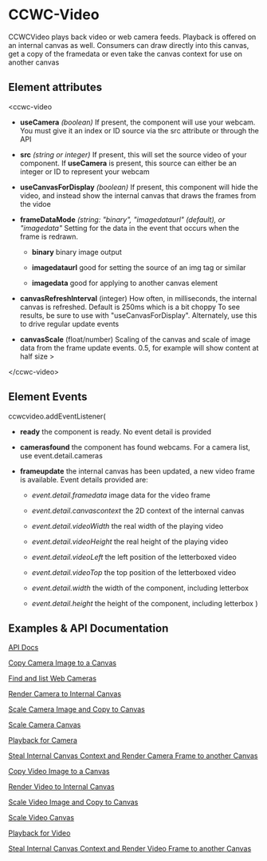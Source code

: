 CCWC-Video
==========

CCWCVideo plays back video or web camera feeds. Playback is offered on an internal canvas as well. Consumers can draw directly into this canvas, get a copy
of the framedata or even take the canvas context for use on another canvas


Element attributes
------------------

&lt;ccwc-video

- **useCamera** *(boolean)* If present, the component will use your webcam. You must give it an index or ID source via the src attribute or through the API

- **src** *(string or integer)* If present, this will set the source video of your component. If **useCamera** is present, this source can either be an integer or ID to represent your webcam

- **useCanvasForDisplay** *(boolean)* If present, this component will hide the video, and instead show the internal canvas that draws the frames from the vidoe

- **frameDataMode** *(string: "binary", "imagedataurl" (default), or "imagedata"* Setting for the data in the event that occurs when the frame is redrawn.

  - **binary** binary image output

  - **imagedataurl** good for setting the source of an img tag or similar

  - **imagedata** good for applying to another canvas element

- **canvasRefreshInterval** (integer) How often, in milliseconds, the internal canvas is refreshed. Default is 250ms which is a bit choppy To see results, be sure to use with "useCanvasForDisplay". Alternately, use this to drive regular update events

- **canvasScale** (float/number) Scaling of the canvas and scale of image data from the frame update events. 0.5, for example will show content at half size
&gt;

&lt;/ccwc-video&gt;

Element Events
--------------

ccwcvideo.addEventListener(
- **ready** the component is ready. No event detail is provided

- **camerasfound** the component has found webcams. For a camera list, use event.detail.cameras

- **frameupdate** the internal canvas has been updated, a new video frame is available. Event details provided are:

    - *event.detail.framedata* image data for the video frame

    - *event.detail.canvascontext* the 2D context of the internal canvas

    - *event.detail.videoWidth* the real width of the playing video

    - *event.detail.videoHeight* the real height of the playing video

    - *event.detail.videoLeft* the left position of the letterboxed video

    - *event.detail.videoTop* the top position of the letterboxed video

    - *event.detail.width* the width of the component, including letterbox

    - *event.detail.height* the height of the component, including letterbox
 )

Examples & API Documentation
----------------------------

[API Docs](docs)


[Copy Camera Image to a Canvas](/examples/camera-copy-to-canvas.html)

[Find and list Web Cameras](/examples/camera-find-cameras.html)

[Render Camera to Internal Canvas](/examples/camera-render-to-internal-canvas.html)

[Scale Camera Image and Copy to Canvas](/examples/camera-scale-and-copy-to-canvas.html)

[Scale Camera Canvas](/examples/camera-scale-canvas.html)

[Playback for Camera](/examples/camera-simple-playback.html)

[Steal Internal Canvas Context and Render Camera Frame to another Canvas](/examples/camera-steal-internal-canvas.html)


[Copy Video Image to a Canvas](/examples/video-copy-to-canvas.html)

[Render Video to Internal Canvas](/examples/video-render-to-internal-canvas.html)

[Scale Video Image and Copy to Canvas](/examples/video-scale-and-copy-to-canvas.html)

[Scale Video Canvas](/examples/video-scale-canvas.html)

[Playback for Video](/examples/video-simple-playback.html)

[Steal Internal Canvas Context and Render Video Frame to another Canvas](/examples/video-steal-internal-canvas.html)


